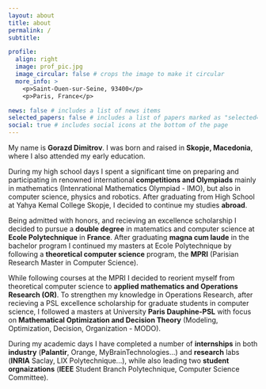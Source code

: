 ```yaml
---
layout: about
title: about
permalink: /
subtitle: 

profile:
  align: right
  image: prof_pic.jpg
  image_circular: false # crops the image to make it circular
  more_info: >
    <p>Saint-Ouen-sur-Seine, 93400</p>
    <p>Paris, France</p>

news: false # includes a list of news items
selected_papers: false # includes a list of papers marked as "selected={true}"
social: true # includes social icons at the bottom of the page
---
```


My name is <b>Gorazd Dimitrov</b>. I was born and raised in <b>Skopje, Macedonia</b>, where I also attended my early education. 

During my high school days I spent a significant time on preparing and participating in renowned international <b>competitions and Olympiads</b> mainly in mathematics (Intenrational Mathematics Olympiad - IMO), but also in computer science, physics and robotics. After graduating from High School at Yahya Kemal College Skopje, I decided to continue my studies <b>abroad</b>. 

Being admitted with honors, and recieving an excellence scholarship I decided to pursue a <b>double degree</b> in matematics and computer science at <b>Ecole Polytechnique</b> in <b>France</b>. After graduating <b>magna cum laude</b> in the bachelor program I continued my masters at Ecole Polytechnique by following a <b>theoretical computer science</b> program, the <b>MPRI</b> (Parisian Research Master in Computer Science). 

While following courses at the MPRI I decided to reorient myself from theoretical computer science to <b>applied mathematics and Operations Research (OR)</b>. To strengthen my knowledge in Operations Research, after recieving a PSL excellence scholarship for graduate students in computer science, I followed a masters at University <b>Paris Dauphine-PSL</b> with focus on <b>Mathematical Optimization and Decision Theory</b> (Modeling, Optimization, Decision, Organization - MODO).

During my academic days I have completed a number of <b>internships</b> in both <b>industry</b> (<b>Palantir</b>, Orange, MyBrainTechnologies...) and <b>research</b> labs (<b>INRIA</b> Saclay, LIX Polytechnique...), while also leading two <b>student orgnaizations</b> (<b>IEEE</b> Student Branch Polytechnique, Computer Science Committee).